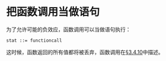 把函数调用当做语句
===============

为了允许可能的负效应，函数调用可以当做语句执行：

	stat ::= functioncall

这时候，函数返回的所有值都将被丢弃，函数调用在[§3.4.10](../3_4_expressions/3_4_10_function_calls.md)中描述。
